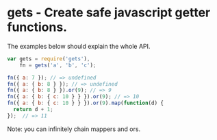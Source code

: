 gets - Create safe javascript getter functions.
====

The examples below should explain the whole API.

```js
var gets = require('gets'),
    fn = gets('a', 'b', 'c');

fn({ a: 7 }); // => undefined
fn({ a: { b: 8 } }); // => undefined
fn({ a: { b: 8 } }).or(9); // => 9
fn({ a: { b: { c: 10 } } }).or(9); // => 10
fn({ a: { b: { c: 10 } } }).or(9).map(function(d) {
  return d + 1;
});  // => 11

```

Note: you can infinitely chain mappers and ors.
